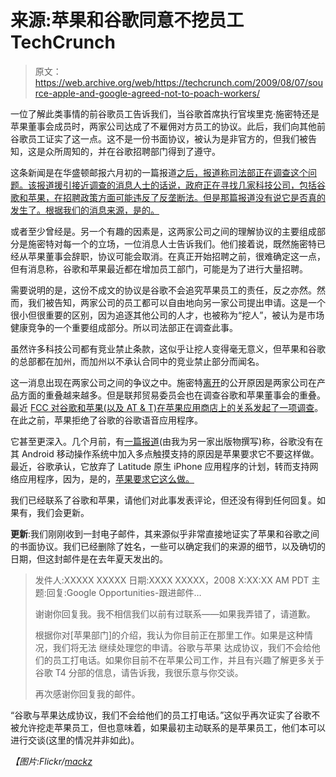 # 来源:苹果和谷歌同意不挖员工 TechCrunch

> 原文：<https://web.archive.org/web/https://techcrunch.com/2009/08/07/source-apple-and-google-agreed-not-to-poach-workers/>

一位了解此类事情的前谷歌员工告诉我们，当谷歌首席执行官埃里克·施密特还是苹果董事会成员时，两家公司达成了不雇佣对方员工的协议。此后，我们向其他前谷歌员工证实了这一点。这不是一份书面协议，被认为是非官方的，但我们被告知，这是众所周知的，并在谷歌招聘部门得到了遵守。

这条新闻是在华盛顿邮报六月初的一篇报道[之后，报道称司法部正在调查这个问题。该报道援引接近调查的消息人士的话说，政府正在寻找几家科技公司，包括谷歌和苹果，在招聘政策方面可能违反了反垄断法。但是那篇报道没有说它是否真的发生了。根据我们的消息来源，是的。](https://web.archive.org/web/20230124231815/http://www.washingtonpost.com/wp-dyn/content/article/2009/06/02/AR2009060203412.html)

或者至少曾经是。另一个有趣的因素是，这两家公司之间的理解协议的主要组成部分是施密特对每一个的立场，一位消息人士告诉我们。他们接着说，既然施密特已经从苹果董事会辞职，协议可能会取消。在真正开始招聘之前，很难确定这一点，但有消息称，谷歌和苹果最近都在增加员工部门，可能是为了进行大量招聘。

需要说明的是，这份不成文的协议是谷歌不会追究苹果员工的责任，反之亦然。然而，我们被告知，两家公司的员工都可以自由地向另一家公司提出申请。这是一个很小但很重要的区别，因为追逐其他公司的人才，也被称为“挖人”，被认为是市场健康竞争的一个重要组成部分。所以司法部正在调查此事。

虽然许多科技公司都有竞业禁止条款，这似乎让挖人变得毫无意义，但苹果和谷歌的总部都在加州，而加州以不承认合同中的竞业禁止部分而闻名。

这一消息出现在两家公司之间的争议之中。施密特[离开](https://web.archive.org/web/20230124231815/http://techcrunch.com/2009/08/03/why-schmidt-had-to-go/)的公开原因是两家公司在产品方面的重叠越来越多。但是联邦贸易委员会也在调查谷歌和苹果董事会的重叠。最近 [FCC 对谷歌和苹果(以及 AT & T)在苹果应用商店上的关系发起了一项调查](https://web.archive.org/web/20230124231815/http://techcrunch.com/2009/07/31/fcc-takes-on-apple-and-att-over-google-voice-rejection/)。在此之前，苹果拒绝了谷歌的谷歌语音应用程序。

它甚至更深入。几个月前，有[一篇报道](https://web.archive.org/web/20230124231815/http://digital.venturebeat.com/2009/02/09/apple-asked-google-not-to-use-multi-touch-in-android-and-google-complied/)(由我为另一家出版物撰写)称，谷歌没有在其 Android 移动操作系统中加入多点触摸支持的原因是苹果要求它不要这样做。最近，谷歌承认，它放弃了 Latitude 原生 iPhone 应用程序的计划，转而支持网络应用程序，因为，是的，[苹果要求它这么做。](https://web.archive.org/web/20230124231815/http://techcrunch.com/2009/07/23/why-is-google-latitude-a-web-app-and-not-a-native-app-because-apple-said-so/)

我们已经联系了谷歌和苹果，请他们对此事发表评论，但还没有得到任何回复。如果有，我们会更新。

**更新**:我们刚刚收到一封电子邮件，其来源似乎非常直接地证实了苹果和谷歌之间的书面协议。我们已经删除了姓名，一些可以确定我们的来源的细节，以及确切的日期，但这封邮件是在去年夏天发出的。

> 发件人:XXXXX XXXXX <xxxxx>日期:XXXX XXXXX，2008 X:XX:XX AM PDT
> 主题:回复:Google Opportunities-跟进邮件…</xxxxx>
> 
> 谢谢你回复我。我不相信我们以前有过联系——如果我弄错了，请道歉。
> 
> 根据你对[苹果部门]的介绍，我认为你目前正在那里工作。如果是这种情况，我们将无法
> 继续处理您的申请。谷歌与苹果
> 达成协议，我们不会给他们的员工打电话。如果你目前不在苹果公司工作，并且有兴趣了解更多关于谷歌 T4 分部的信息，请告诉我，我很乐意与你交谈。
> 
> 再次感谢你回复我的邮件。

“谷歌与苹果达成协议，我们不会给他们的员工打电话。”这似乎再次证实了谷歌不被允许挖走苹果员工，但也意味着，如果最初主动联系的是苹果员工，他们本可以进行交谈(这里的情况并非如此)。

*【图片:Flickr/[mackz](https://web.archive.org/web/20230124231815/http://www.flickr.com/photos/maxbraun/2436608184/)*